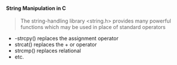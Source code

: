 #### String Manipulation in C

>The string-handling library <string.h> provides many powerful functions which may be used in place of standard operators
- -strcpy() replaces the assignment operator
- strcat() replaces the + or operator
- strcmp() replaces relational
- etc.